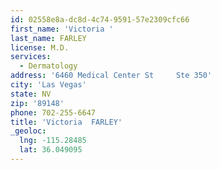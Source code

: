 ```yaml
---
id: 02558e8a-dc8d-4c74-9591-57e2309cfc66
first_name: 'Victoria '
last_name: FARLEY
license: M.D.
services:
  - Dermatology
address: '6460 Medical Center St     Ste 350'
city: 'Las Vegas'
state: NV
zip: '89148'
phone: 702-255-6647
title: 'Victoria  FARLEY'
_geoloc:
  lng: -115.28485
  lat: 36.049095
---
```

